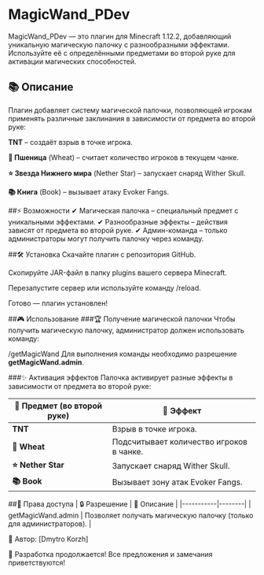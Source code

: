 # MagicWand_PDev

MagicWand_PDev — это плагин для Minecraft 1.12.2, добавляющий уникальную магическую палочку с разнообразными эффектами. Используйте её с определёнными предметами во второй руке для активации магических способностей.

## 📚 Описание
Плагин добавляет систему магической палочки, позволяющей игрокам применять различные заклинания в зависимости от предмета во второй руке:

**TNT** – создаёт взрыв в точке игрока.

**🌾 Пшеница** (Wheat) – считает количество игроков в текущем чанке.

**⭐ Звезда Нижнего мира** (Nether Star) – запускает снаряд Wither Skull.

**📚 Книга** (Book) – вызывает атаку Evoker Fangs.

##⚡ Возможности
✔ Магическая палочка – специальный предмет с уникальными эффектами.
✔ Разнообразные эффекты – действия зависят от предмета во второй руке.
✔ Админ-команда – только администраторы могут получить палочку через команду.

##🛠 Установка
Скачайте плагин с репозитория GitHub.

Скопируйте JAR-файл в папку plugins вашего сервера Minecraft.

Перезапустите сервер или используйте команду /reload.

Готово — плагин установлен!

##🎮 Использование
###🏆 Получение магической палочки
Чтобы получить магическую палочку, администратор должен использовать команду:

/getMagicWand
Для выполнения команды необходимо разрешение **getMagicWand.admin**.

###✨ Активация эффектов
Палочка активирует разные эффекты в зависимости от предмета во второй руке:

| 🎢 Предмет (во второй руке) | 🎉 Эффект |
|-----------------|--------------------------------|
| **TNT** | Взрыв в точке игрока.         |
| **🌾 Wheat** | Подсчитывает количество игроков в чанке. |
| **⭐ Nether Star** | Запускает снаряд Wither Skull. |
| **📚 Book** | Вызывает зону атак Evoker Fangs. |

##🔑 Права доступа
| 🔒 Разрешение | 📌 Описание |
|-----------|--------|
| getMagicWand.admin | Позволяет получать магическую палочку (только для администраторов). |

📌 Автор: [Dmytro Korzh]

🚀 Разработка продолжается! Все предложения и замечания приветствуются!

